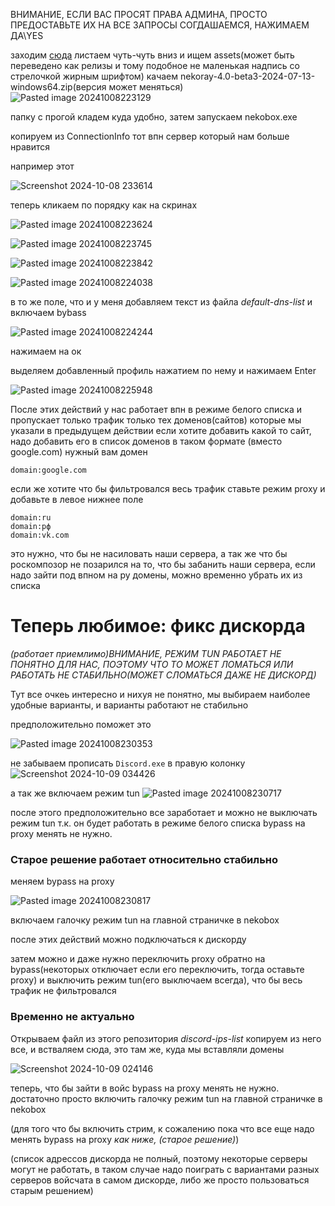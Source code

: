 ВНИМАНИЕ, ЕСЛИ ВАС ПРОСЯТ ПРАВА АДМИНА, ПРОСТО ПРЕДОСТАВЬТЕ ИХ НА ВСЕ ЗАПРОСЫ СОГДАШАЕМСЯ, НАЖИМАЕМ ДА\YES 

заходим [сюда](https://github.com/Matsuridayo/nekoray/releases)
листаем чуть-чуть вниз и ищем assets(может быть переведено как релизы и тому подобное не маленькая надпись со стрелочкой жирным шрифтом)
качаем nekoray-4.0-beta3-2024-07-13-windows64.zip(версия может меняться)
![Pasted image 20241008223129](https://github.com/user-attachments/assets/d22c9419-0493-4c74-836d-88f03bdd6282)

папку с прогой кладем куда удобно, затем запускаем nekobox.exe

копируем из ConnectionInfo тот впн сервер который нам больше нравится

например этот

![Screenshot 2024-10-08 233614](https://github.com/user-attachments/assets/19cef0ce-10e7-455d-9bbd-1df49d23f834)


теперь кликаем по порядку как на скринах

![Pasted image 20241008223624](https://github.com/user-attachments/assets/b49e0a8e-ea67-4feb-b6ae-38cbd5f950d6)

![Pasted image 20241008223745](https://github.com/user-attachments/assets/c76f9fd2-d596-4de7-8f7e-e06f7231d065)

![Pasted image 20241008223842](https://github.com/user-attachments/assets/e7d89a3d-f798-41f1-8713-56ad70cec429)

![Pasted image 20241008224038](https://github.com/user-attachments/assets/8b599078-6423-4660-9868-976fae5c7c37)

в то же поле, что и у меня добавляем текст из файла _default-dns-list_ и включаем bybass

![Pasted image 20241008224244](https://github.com/user-attachments/assets/4961ea35-bceb-451b-bf14-1a964be4cf24)


нажимаем на ок

выделяем добавленный профиль нажатием по нему и нажимаем Enter

![Pasted image 20241008225948](https://github.com/user-attachments/assets/fc285fe4-7c37-4439-b3ab-48daaacdc128)


После этих действий у нас работает впн в режиме белого списка и пропускает только трафик только тех доменов(сайтов) которые мы указали в предыдущем действии
если хотите добавить какой то сайт, надо добавить его в список доменов в таком формате (вместо google.com) нужный вам домен
```text
domain:google.com
```

если же хотите что бы фильтровался весь трафик ставьте режим proxy и добавьте в левое нижнее поле
```
domain:ru
domain:рф
domain:vk.com
```
это нужно, что бы не насиловать наши сервера, а так же что бы роскомпозор не позарился на то, что бы забанить наши сервера, если надо зайти под впном на ру домены, можно временно убрать их из списка
# Теперь любимое: фикс дискорда
_(работает приемлимо)ВНИМАНИЕ, РЕЖИМ TUN РАБОТАЕТ НЕ ПОНЯТНО ДЛЯ НАС, ПОЭТОМУ ЧТО ТО МОЖЕТ ЛОМАТЬСЯ ИЛИ РАБОТАТЬ НЕ СТАБИЛЬНО(МОЖЕТ СЛОМАТЬСЯ ДАЖЕ НЕ ДИСКОРД)_

Тут все очкеь интересно и нихуя не понятно, мы выбираем наиболее удобные варианты, и варианты работают не стабильно

предположительно поможет это

![Pasted image 20241008230353](https://github.com/user-attachments/assets/2d026243-a4fc-4d6d-9204-c2f722bcef33)

не забываем прописать `Discord.exe` в правую колонку
![Screenshot 2024-10-09 034426](https://github.com/user-attachments/assets/39ec0487-53fc-4a97-b58b-df9f71350e00)


а так же включаем режим tun
![Pasted image 20241008230717](https://github.com/user-attachments/assets/6abba42a-bcdb-4bcc-8dbf-6558b226ce5c)

после этого предположительно все заработает и можно не выключать режим tun т.к. он будет работать в режиме белого списка bypass на proxy менять не нужно.

### Старое решение работает относительно стабильно
меняем bypass на proxy

![Pasted image 20241008230817](https://github.com/user-attachments/assets/38760fae-6404-4ef9-a273-0bf2bd7e5e65)

включаем галочку режим tun на главной страничке в nekobox

после этих действий можно подключаться к дискорду 

затем можно и даже нужно переключить proxy обратно на bypass(некоторых отключает если его переключить, тогда оставьте proxy) и выключить режим tun(его выключаем всегда), что бы весь трафик не фильтровался 

### Временно не актуально
Открываем файл из этого репозитория _discord-ips-list_
копируем из него все, и встваляем сюда, это там же, куда мы вставляли домены

![Screenshot 2024-10-09 024146](https://github.com/user-attachments/assets/c8b981b9-9144-4a79-926d-0f0b355e8318)

теперь, что бы зайти в войс bypass на proxy менять не нужно. достаточно просто включить галочку режим tun на главной страничке в nekobox

(для того что бы включить стрим, к сожалению пока что все еще надо менять bypass на proxy _как ниже, (старое решение)_)

(список адрессов дискорда не полный, поэтому некоторые серверы могут не работать, в таком случае надо поиграть с вариантами разных серверов войсчата в самом дискорде, либо же просто пользоваться старым решением)


